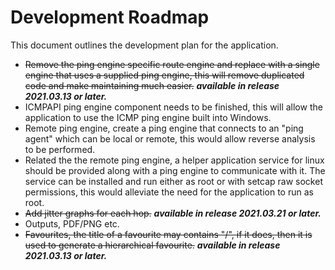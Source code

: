 # Development Roadmap

This document outlines the development plan for the application.

-   <s>Remove the ping engine specific route engine and replace with a single engine that uses a supplied ping engine, this will remove duplicated code and make maintaining much easier.</s> ***available in release 2021.03.13 or later.***
-   ICMPAPI ping engine component needs to be finished, this will allow the application to use the ICMP ping engine built into Windows.
-   Remote ping engine, create a ping engine that connects to an "ping agent" which can be local or remote, this would allow reverse analysis to be performed.
-   Related the the remote ping engine, a helper application service for linux should be provided along with a ping engine to communicate with it.  The service can be installed and run either as root or with setcap raw socket permissions, this would alleviate the need for the application to run as root.
-   <s>Add jitter graphs for each hop.</s> ***available in release 2021.03.21 or later.***
-   Outputs, PDF/PNG etc.
-   <s>Favourites, the title of a favourite may contains "/", if it does, then it is used to generate a hierarchical favourite.</s> ***available in release 2021.03.13 or later.***